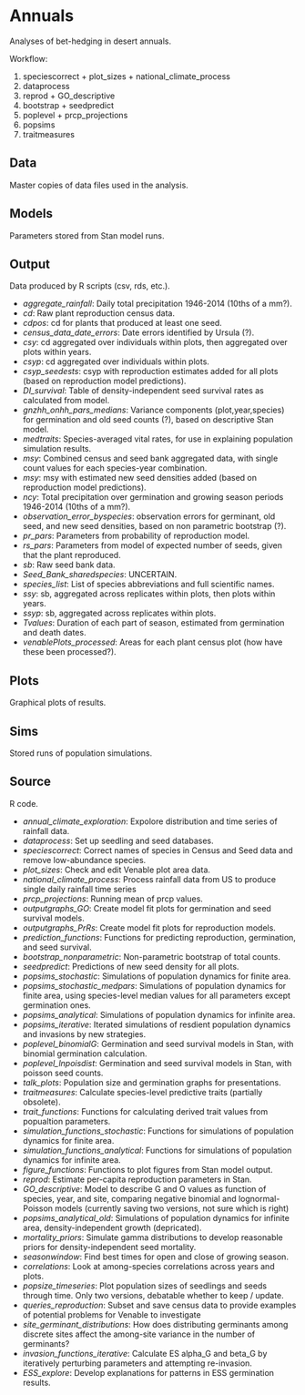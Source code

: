 # Annuals
Analyses of bet-hedging in desert annuals.

Workflow:
1. speciescorrect + plot_sizes + national_climate_process
2. dataprocess
3. reprod + GO_descriptive
4. bootstrap + seedpredict
5. poplevel + prcp_projections
6. popsims
7. traitmeasures

## Data
Master copies of data files used in the analysis.

## Models
Parameters stored from Stan model runs.

## Output
Data produced by R scripts (csv, rds, etc.).
* *aggregate_rainfall*: Daily total precipitation 1946-2014 (10ths of a mm?).
* *cd*: Raw plant reproduction census data.
* *cdpos*: cd for plants that produced at least one seed.
* *census_data_date_errors*: Date errors identified by Ursula (?).
* *csy*: cd aggregated over individuals within plots, then aggregated over plots within years.
* *csyp*: cd aggregated over individuals within plots.
* *csyp_seedests*: csyp with reproduction estimates added for all plots (based on reproduction model predictions).
* *DI_survival*: Table of density-independent seed survival rates as calculated from model.
* *gnzhh_onhh_pars_medians*: Variance components (plot,year,species) for germination and old seed counts (?), based on descriptive Stan model. 
* *medtraits*: Species-averaged vital rates, for use in explaining population simulation results. 
* *msy*: Combined census and seed bank aggregated data, with single count values for each species-year combination. 
* *msy*: msy with estimated new seed densities added (based on reproduction model predictions).
* *ncy*: Total precipitation over germination and growing season periods 1946-2014 (10ths of a mm?).
* *observation_error_byspecies*: observation errors for germinant, old seed, and new seed densities, based on non parametric bootstrap (?). 
* *pr_pars*: Parameters from probability of reproduction model.
* *rs_pars*: Parameters from model of expected number of seeds, given that the plant reproduced. 
* *sb*: Raw seed bank data.
* *Seed_Bank_sharedspecies*: UNCERTAIN.
* *species_list*: List of species abbreviations and full scientific names.
* *ssy*: sb, aggregated across replicates within plots, then plots within years.
* *ssyp*: sb, aggregated across replicates within plots.
* *Tvalues*: Duration of each part of season, estimated from germination and death dates.
* *venablePlots_processed*: Areas for each plant census plot (how have these been processed?).

## Plots
Graphical plots of results.

## Sims
Stored runs of population simulations.

## Source
R code.
* *annual_climate_exploration*: Expolore distribution and time series of rainfall data.
* *dataprocess*: Set up seedling and seed databases.
* *speciescorrect*: Correct names of species in Census and Seed data and remove low-abundance species. 
* *plot_sizes*: Check and edit Venable plot area data.
* *national_climate_process*: Process rainfall data from US to produce single daily rainfall time series
* *prcp_projections*: Running mean of prcp values.
* *outputgraphs_GO*: Create model fit plots for germination and seed survival models.
* *outputgraphs_PrRs*: Create model fit plots for reproduction models.
* *prediction_functions*: Functions for predicting reproduction, germination, and seed survival. 
* *bootstrap_nonparametric*: Non-parametric bootstrap of total counts.
* *seedpredict*: Predictions of new seed density for all plots. 
* *popsims_stochastic*: Simulations of population dynamics for finite area.
* *popsims_stochastic_medpars*: Simulations of population dynamics for finite area, using species-level median values for all parameters except germination ones.
* *popsims_analytical*: Simulations of population dynamics for infinite area.
* *popsims_iterative*: Iterated simulations of resdient population dynamics and
invasions by new strategies.          
* *poplevel_binomialG*: Germination and seed survival models in Stan, with binomial germination calculation.
* *poplevel_lnpoisdist*: Germination and seed survival models in Stan, with poisson seed counts.
* *talk_plots*: Population size and germination graphs for presentations.
* *traitmeasures*: Calculate species-level predictive traits (partially obsolete).
* *trait_functions*: Functions for calculating derived trait values from popualtion parameters.
* *simulation_functions_stochastic*: Functions for simulations of population dynamics for finite area.
* *simulation_functions_analytical*: Functions for simulations of population dynamics for infinite area.
* *figure_functions*: Functions to plot figures from Stan model output.
* *reprod*: Estimate per-capita reproduction parameters in Stan.
* *GO_descriptive*: Model to describe G and O values as function of species, year, and site, comparing negative binomial and lognormal-Poisson models (currently saving two versions, not sure which is right)
* *popsims_analytical_old*: Simulations of population dynamics for infinite area, density-independent growth (depricated).
* *mortality_priors*: Simulate gamma distributions to develop reasonable priors for density-independent seed mortality.
* *seasonwindow*: Find best times for open and close of growing season.
* *correlations*: Look at among-species correlations across years and plots.
* *popsize_timeseries*: Plot population sizes of seedlings and seeds through time. Only two versions, debatable whether to keep / update. 
* *queries_reproduction*: Subset and save census data to provide examples of potential problems for Venable to investigate
* *site_germinant_distributions*: How does distributing germinants among discrete sites affect the among-site variance in the number of germinants? 
* *invasion_functions_iterative*: Calculate ES alpha_G and beta_G by iteratively perturbing parameters and attempting re-invasion. 
* *ESS_explore*: Develop explanations for patterns in ESS germination results.
